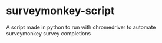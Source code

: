 # surveymonkey-script
A script made in python to run with chromedriver to automate surveymonkey survey completions
